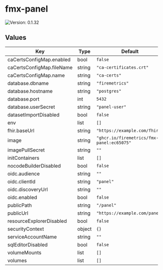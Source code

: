# fmx-panel

![Version: 0.1.32](https://img.shields.io/badge/Version-0.1.32-informational?style=flat-square)

## Values

| Key | Type | Default | Description |
|-----|------|---------|-------------|
| caCertsConfigMap.enabled | bool | `false` |  |
| caCertsConfigMap.fileName | string | `"ca-certificates.crt"` |  |
| caCertsConfigMap.name | string | `"ca-certs"` |  |
| database.dbname | string | `"firemetrics"` |  |
| database.hostname | string | `"postgres"` |  |
| database.port | int | `5432` |  |
| database.userSecret | string | `"panel-user"` |  |
| datasetImportDisabled | bool | `false` |  |
| env | list | `[]` |  |
| fhir.baseUrl | string | `"https://example.com/fhir"` |  |
| image | string | `"ghcr.io/firemetrics/fmx-panel:ec65075"` |  |
| imagePullSecret | string | `""` |  |
| initContainers | list | `[]` |  |
| nocodeBuilderDisabled | bool | `false` |  |
| oidc.audience | string | `""` |  |
| oidc.clientId | string | `"panel"` |  |
| oidc.discoveryUrl | string | `""` |  |
| oidc.enabled | bool | `false` |  |
| publicPath | string | `"/panel"` |  |
| publicUrl | string | `"https://example.com/panel"` |  |
| resourceExplorerDisabled | bool | `false` |  |
| securityContext | object | `{}` |  |
| serviceAccountName | string | `""` |  |
| sqlEditorDisabled | bool | `false` |  |
| volumeMounts | list | `[]` |  |
| volumes | list | `[]` |  |

